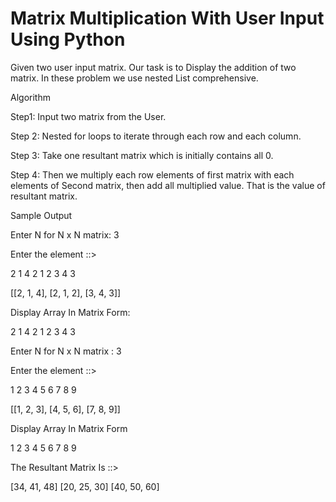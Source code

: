 # Matrix Multiplication With User Input Using Python

Given two user input matrix. Our task is to Display the addition of two matrix. In these problem we use nested List comprehensive.

Algorithm

Step1: Input two matrix from the User.

Step 2: Nested for loops to iterate through each row and each column.

Step 3: Take one resultant matrix which is initially contains all 0. 

Step 4: Then we multiply each row elements of first matrix with each elements of Second matrix, then add all multiplied value. That is the value of resultant matrix.

Sample Output

Enter N for N x N matrix: 3

Enter the element ::>

2
1
4
2
1
2
3
4
3

[[2, 1, 4], [2, 1, 2], [3, 4, 3]]

Display Array In Matrix Form:

2 1 4 
2 1 2 
3 4 3 

Enter N for N x N matrix : 3

Enter the element ::>

1
2
3
4
5
6
7
8
9

[[1, 2, 3], [4, 5, 6], [7, 8, 9]]

Display Array In Matrix Form

1 2 3 
4 5 6 
7 8 9 

The Resultant Matrix Is ::>

[34, 41, 48]
[20, 25, 30]
[40, 50, 60]
